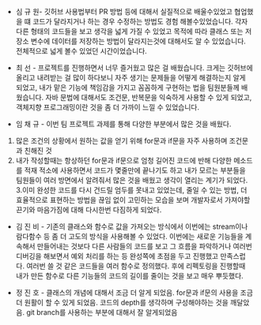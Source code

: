 - 심 규 원-
깃허브 사용법부터 PR 방법 등에 대해서 실질적으로 배울수있었고 협업했을 떄 코드가 달라지거나 하는 경우 수정하는 방법도 경험 해볼수있었습니다.
각자 다른 형태의 코드들을 보고 생각을 넓게 가질 수 있었고 목적에 따라 클래스 또는 저장소 변수에 데이터를 저장하는 방법이 달라지는것에 대해서도 알 수 있었습니다.
전체적으로 넓게 볼수 있었던 시간이었습니다.


- 최 선 -
프로젝트를 진행하면서 너무 즐거웠고 많은 걸 배웠습니다. 크게는 깃허브에 올리고 내려받는 걸 많이 하다보니 자주 생기는 문제들을 어떻게 해결하는지 알게 되었고, 
내가 맡은 기능에 책임감을 가지고 꼼꼼하게 구현하는 법을 팀원분들께 배웠습니다. 자바 문법에 대해서도 조건문, 반복문을 익숙하게 사용할 수 있게 되었고, 객체지향 프로그래밍이란 것을 좀 더 가까이 느낄 수 있었습니다. 


- 임 채 규 -
이번 팀 프로젝트 과제를 통해 다양한 부분에서 많은 것을 배웠다.
1. 많은 조건의 상황에서 원하는 값을 얻기 위해 for문과 if문을 자주 사용하며 조건문과 친해진 것
2. 내가 작성할때는 항상하던 for문과 if문으로 엄청 길어진 코드에 반해 다양한 메소드를 적재 적소에 사용하면서 코드가 몇줄만에 끝나기도 하고 내가 모르는 부분들을 팀원들이 여러 방면에서 알려줘서 많은 것을 배웠고 생각이 열리는 계기가 되었다.
3.이미 완성한 코드를 다시 건드릴 엄두를 못내고 있었는데, 줄일 수 있는 방법, 더 효율적으로 표현하는 방법을 끊임 없이 고민하는 모습을 보며 개발자로서 가져야할 끈기와 마음가짐에 대해 다시한번 다짐하게 되었다.


- 김 진 비 -
기존의 클래스와 함수로 값을 가져오는 방식에서 이번에는 stream이나 람다함수 등 좀 더 고도의 방식을 사용해볼 수 있었다. 
이번에는 새로운 기능들을 계속해서 만들어내는 것보다 다른 사람들의 코드를 보고 그 흐름을 파악하거나 여러번 디버깅을 해보면서 예외 처리를 하는 등 완성쪽에 초점을 두고 진행했고 만족스럽다. 
여러번 쓸 것 같은 코드들을 여러 함수로 정의했다. 후에 리펙토링을 진행할때 내가 만든 함수로 다른 기능들의 코드의 길이를 줄이는 것을 보고 매우 뿌듯했다.


- 정 진 호 -
클래스의 개념에 대해서 조금 더 알게 되었음.
for문과 if문의 사용을 조금 더 원활이 할 수 있게 되었음.
코드의 depth를 생각하며 구성해야하는 것을 깨달았음.
git branch를 사용하는 부분에 대해서 잘 알게되었음

